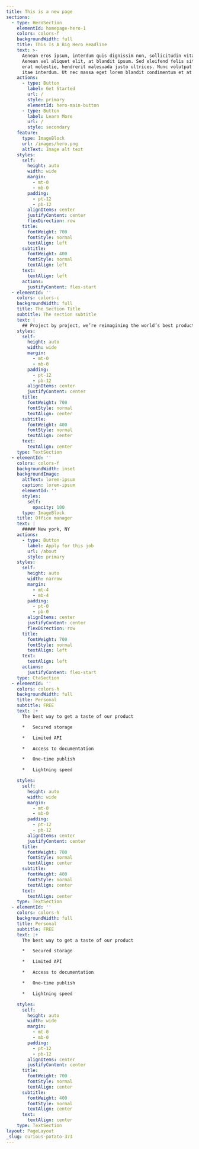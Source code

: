 ```yaml
---
title: This is a new page
sections:
  - type: HeroSection
    elementId: homepage-hero-1
    colors: colors-f
    backgroundWidth: full
    title: This Is A Big Hero Headline
    text: >-
      Aenean eros ipsum, interdum quis dignissim non, sollicitudin vitae nisl.
      Aenean vel aliquet elit, at blandit ipsum. Sed eleifend felis sit amet
      erat molestie, hendrerit malesuada justo ultrices. Nunc volutpat at erat
      itae interdum. Ut nec massa eget lorem blandit condimentum et at risus.
    actions:
      - type: Button
        label: Get Started
        url: /
        style: primary
        elementId: hero-main-button
      - type: Button
        label: Learn More
        url: /
        style: secondary
    feature:
      type: ImageBlock
      url: /images/hero.png
      altText: Image alt text
    styles:
      self:
        height: auto
        width: wide
        margin:
          - mt-0
          - mb-0
        padding:
          - pt-12
          - pb-12
        alignItems: center
        justifyContent: center
        flexDirection: row
      title:
        fontWeight: 700
        fontStyle: normal
        textAlign: left
      subtitle:
        fontWeight: 400
        fontStyle: normal
        textAlign: left
      text:
        textAlign: left
      actions:
        justifyContent: flex-start
  - elementId: ''
    colors: colors-c
    backgroundWidth: full
    title: The Section Title
    subtitle: The section subtitle
    text: |
      ## Project by project, we’re reimagining the world’s best products
    styles:
      self:
        height: auto
        width: wide
        margin:
          - mt-0
          - mb-0
        padding:
          - pt-12
          - pb-12
        alignItems: center
        justifyContent: center
      title:
        fontWeight: 700
        fontStyle: normal
        textAlign: center
      subtitle:
        fontWeight: 400
        fontStyle: normal
        textAlign: center
      text:
        textAlign: center
    type: TextSection
  - elementId: ''
    colors: colors-f
    backgroundWidth: inset
    backgroundImage:
      altText: lorem-ipsum
      caption: lorem-ipsum
      elementId: ''
      styles:
        self:
          opacity: 100
      type: ImageBlock
    title: Office manager
    text: |
      ##### New york, NY
    actions:
      - type: Button
        label: Apply for this job
        url: /about
        style: primary
    styles:
      self:
        height: auto
        width: narrow
        margin:
          - mt-4
          - mb-4
        padding:
          - pt-0
          - pb-0
        alignItems: center
        justifyContent: center
        flexDirection: row
      title:
        fontWeight: 700
        fontStyle: normal
        textAlign: left
      text:
        textAlign: left
      actions:
        justifyContent: flex-start
    type: CtaSection
  - elementId: ''
    colors: colors-h
    backgroundWidth: full
    title: Personal
    subtitle: FREE
    text: |+
      The best way to get a taste of our product

      *   Secured storage

      *   Limited API

      *   Access to documentation

      *   One-time publish

      *   Lightning speed 

    styles:
      self:
        height: auto
        width: wide
        margin:
          - mt-0
          - mb-0
        padding:
          - pt-12
          - pb-12
        alignItems: center
        justifyContent: center
      title:
        fontWeight: 700
        fontStyle: normal
        textAlign: center
      subtitle:
        fontWeight: 400
        fontStyle: normal
        textAlign: center
      text:
        textAlign: center
    type: TextSection
  - elementId: ''
    colors: colors-h
    backgroundWidth: full
    title: Personal
    subtitle: FREE
    text: |+
      The best way to get a taste of our product

      *   Secured storage

      *   Limited API

      *   Access to documentation

      *   One-time publish

      *   Lightning speed 

    styles:
      self:
        height: auto
        width: wide
        margin:
          - mt-0
          - mb-0
        padding:
          - pt-12
          - pb-12
        alignItems: center
        justifyContent: center
      title:
        fontWeight: 700
        fontStyle: normal
        textAlign: center
      subtitle:
        fontWeight: 400
        fontStyle: normal
        textAlign: center
      text:
        textAlign: center
    type: TextSection
layout: PageLayout
_slug: curious-potato-373
---
```

